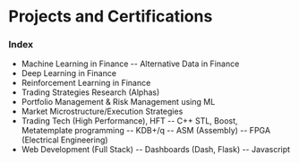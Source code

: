 # Projects and Certifications
### Index
- Machine Learning in Finance
    -- Alternative Data in Finance
- Deep Learning in Finance
- Reinforcement Learning in Finance
- Trading Strategies Research (Alphas)
- Portfolio Management & Risk Management using ML
- Market Microstructure/Execution Strategies
- Trading Tech (High Performance), HFT
    -- C++ STL, Boost, Metatemplate programming
    -- KDB+/q
    -- ASM (Assembly)
    -- FPGA (Electrical Engineering)
- Web Development (Full Stack)
    -- Dashboards (Dash, Flask)
    -- Javascript

<!-- ## Machine Learning in Finance
## Deep Learning in Finance
## Reinforcement Learning in Finance
## Trading Strategies Research
## Portfolio Management using ML
## Market Microstructure/HFT/Execution Strat
## Trading Infrastructure
## Web Development -->

